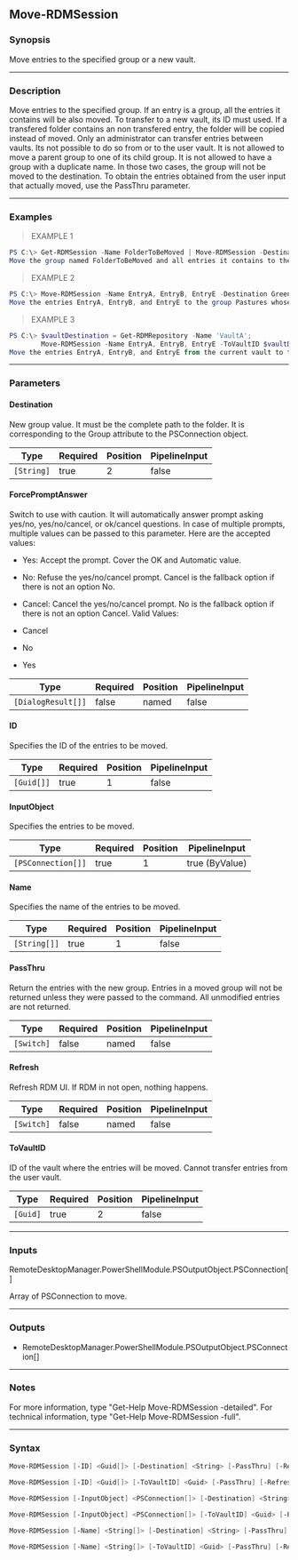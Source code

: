 Move-RDMSession
---------------

### Synopsis
Move entries to the specified group or a new vault.

---

### Description

Move entries to the specified group. If an entry is a group, all the entries it contains will be also moved. To transfer to a new vault, its ID must used. If a transfered folder contains an non transfered entry, the folder will be copied instead of moved. Only an administrator can transfer entries between vaults. Its not possible to do so from or to the user vault.
            It is not allowed to move a parent group to one of its child group. It is not allowed to have a group with a duplicate name. In those two cases, the group will not be moved to the destination.
            To obtain the entries obtained from the user input that actually moved, use the PassThru parameter.

---

### Examples
> EXAMPLE 1

```PowerShell
PS C:\> Get-RDMSession -Name FolderToBeMoved | Move-RDMSession -Destination ""
Move the group named FolderToBeMoved and all entries it contains to the root
```
> EXAMPLE 2

```PowerShell
PS C:\> Move-RDMSession -Name EntryA, EntryB, EntryE -Destination Greener\Pastures
Move the entries EntryA, EntryB, and EntryE to the group Pastures whose parent is the group Greener.
```
> EXAMPLE 3

```PowerShell
PS C:\> $vaultDestination = Get-RDMRepository -Name 'VaultA';
        Move-RDMSession -Name EntryA, EntryB, EntryE -ToVaultID $vaultDestination.ID
Move the entries EntryA, EntryB, and EntryE from the current vault to the vault named 'VaultA'.
```

---

### Parameters
#### **Destination**
New group value. It must be the complete path to the folder. It is corresponding to the Group attribute to the PSConnection object.

|Type      |Required|Position|PipelineInput|
|----------|--------|--------|-------------|
|`[String]`|true    |2       |false        |

#### **ForcePromptAnswer**
Switch to use with caution. It will automatically answer prompt asking yes/no, yes/no/cancel, or ok/cancel questions. In case of multiple prompts, multiple values can be passed to this parameter. Here are the accepted values:
* Yes: Accept the prompt. Cover the OK and Automatic value.
* No: Refuse the yes/no/cancel prompt. Cancel is the fallback option if there is not an option No.
* Cancel: Cancel the yes/no/cancel prompt. No is the fallback option if there is not an option Cancel.
Valid Values:

* Cancel
* No
* Yes

|Type              |Required|Position|PipelineInput|
|------------------|--------|--------|-------------|
|`[DialogResult[]]`|false   |named   |false        |

#### **ID**
Specifies the ID of the entries to be moved.

|Type      |Required|Position|PipelineInput|
|----------|--------|--------|-------------|
|`[Guid[]]`|true    |1       |false        |

#### **InputObject**
Specifies the entries to be moved.

|Type              |Required|Position|PipelineInput |
|------------------|--------|--------|--------------|
|`[PSConnection[]]`|true    |1       |true (ByValue)|

#### **Name**
Specifies the name of the entries to be moved.

|Type        |Required|Position|PipelineInput|
|------------|--------|--------|-------------|
|`[String[]]`|true    |1       |false        |

#### **PassThru**
Return the entries with the new group. Entries in a moved group will not be returned unless they were passed to the command. All unmodified entries are not returned.

|Type      |Required|Position|PipelineInput|
|----------|--------|--------|-------------|
|`[Switch]`|false   |named   |false        |

#### **Refresh**
Refresh RDM UI. If RDM in not open, nothing happens.

|Type      |Required|Position|PipelineInput|
|----------|--------|--------|-------------|
|`[Switch]`|false   |named   |false        |

#### **ToVaultID**
ID of the vault where the entries will be moved. Cannot transfer entries from the user vault.

|Type    |Required|Position|PipelineInput|
|--------|--------|--------|-------------|
|`[Guid]`|true    |2       |false        |

---

### Inputs
RemoteDesktopManager.PowerShellModule.PSOutputObject.PSConnection[]

Array of PSConnection to move.

---

### Outputs
* RemoteDesktopManager.PowerShellModule.PSOutputObject.PSConnection[]

---

### Notes
For more information, type "Get-Help Move-RDMSession -detailed". For technical information, type "Get-Help Move-RDMSession -full".

---

### Syntax
```PowerShell
Move-RDMSession [-ID] <Guid[]> [-Destination] <String> [-PassThru] [-Refresh] [-ForcePromptAnswer <Cancel | No | Yes>] [<CommonParameters>]
```
```PowerShell
Move-RDMSession [-ID] <Guid[]> [-ToVaultID] <Guid> [-PassThru] [-Refresh] [-ForcePromptAnswer <Cancel | No | Yes>] [<CommonParameters>]
```
```PowerShell
Move-RDMSession [-InputObject] <PSConnection[]> [-Destination] <String> [-PassThru] [-Refresh] [-ForcePromptAnswer <Cancel | No | Yes>] [<CommonParameters>]
```
```PowerShell
Move-RDMSession [-InputObject] <PSConnection[]> [-ToVaultID] <Guid> [-PassThru] [-Refresh] [-ForcePromptAnswer <Cancel | No | Yes>] [<CommonParameters>]
```
```PowerShell
Move-RDMSession [-Name] <String[]> [-Destination] <String> [-PassThru] [-Refresh] [-ForcePromptAnswer <Cancel | No | Yes>] [<CommonParameters>]
```
```PowerShell
Move-RDMSession [-Name] <String[]> [-ToVaultID] <Guid> [-PassThru] [-Refresh] [-ForcePromptAnswer <Cancel | No | Yes>] [<CommonParameters>]
```
